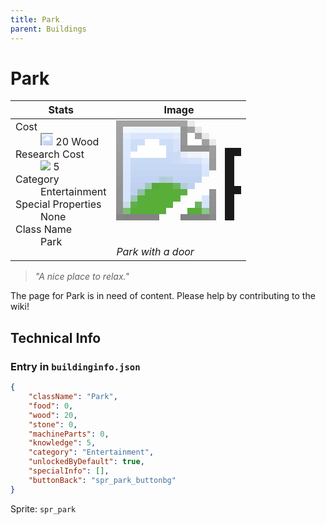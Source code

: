 ```yaml
---
title: Park
parent: Buildings
---
```

# Park

[//]: # (Pre-generated content)
<table><thead><tr><th>Stats</th><th>Image</th></tr></thead><tbody><tr><td><dl><dt>Cost</dt><dd><div class="resource-icon"><img style="object-position: -637px -751px;" src="https://tfe2-wiki.github.io/assets/sprites.png"></div> 20 Wood</dd><dt>Research Cost</dt><dd><img style="object-position: -268px -522px;" src="https://tfe2-wiki.github.io/assets/sprites.png"> 5</dd><dt>Category</dt><dd>Entertainment</dd><dt>Special Properties</dt><dd>None</dd><dt>Class Name</dt><dd>Park</dd></dl></td><td><style>.building-image {width: 200px;height: 200px;overflow: hidden;position: relative;}.building-image img {image-rendering: pixelated;object-fit: none;transform: scale(10);transform-origin: left top;position: absolute;left: 0;top: 0;}.resource-image {width: 200px;height: 200px;overflow: hidden;position: relative;}.resource-image img {image-rendering: pixelated;object-fit: none;transform: scale(20);transform-origin: left top;position: absolute;left: 0;top: 0;}.building-icon {width: 20px;height: 20px;overflow: hidden;position: relative;display: inline-block;}.building-icon img {image-rendering: pixelated;object-fit: none;transform: scale(1);transform-origin: left top;position: absolute;left: 0;top: 0;}.resource-icon {width: 20px;height: 20px;overflow: hidden;position: relative;display: inline-block;}.resource-icon img {image-rendering: pixelated;object-fit: none;transform: scale(2);transform-origin: left top;position: absolute;left: 0;top: 0;}</style><div class="building-image"><img style="object-position: -831px -969px;" src="https://tfe2-wiki.github.io/assets/sprites.png" alt="Park Back"><img style="object-position: -573px -223px;" src="https://tfe2-wiki.github.io/assets/sprites.png" alt="Park"></div><i>Park with a door</i></td></tr></tbody></table><blockquote><i>"A nice place to relax."</i></blockquote>

The page for Park is in need of content. Please help by contributing to the wiki!

## Technical Info
### Entry in `buildinginfo.json`

```json
{
    "className": "Park",
    "food": 0,
    "wood": 20,
    "stone": 0,
    "machineParts": 0,
    "knowledge": 5,
    "category": "Entertainment",
    "unlockedByDefault": true,
    "specialInfo": [],
    "buttonBack": "spr_park_buttonbg"
}
```

Sprite: `spr_park`

